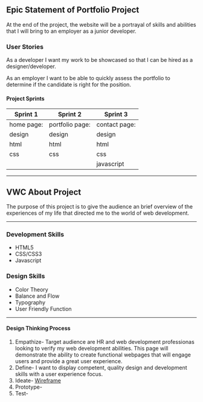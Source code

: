 ## Epic Statement of Portfolio Project
At the end of the project, the website will be a portrayal of skills and abilities that I will bring to an employer as a junior developer.

### User Stories

As a developer I want my work to be showcased so that I can be hired as a designer/developer.

As an employer I want to be able to quickly assess the portfolio to determine if the candidate is right for the position.

#### Project Sprints
|Sprint 1 |Sprint 2|Sprint 3|
|--------  |--------|--------|
|home page:|portfolio page: |contact page:|
|design    |design          |design         
|html      |html            |html
|css       |css             |css
|          |                |javascript

---

## VWC About Project
The purpose of this project is to give the audience an brief overview of the experiences of my life that directed me to the world of web development.
***
### Development Skills
* HTML5
* CSS/CSS3
* Javascript 

### Design Skills
* Color Theory
* Balance and Flow
* Typography
* User Friendly Function

***

#### Design Thinking Process
1. Empathize-  Target audience are HR and web development professionas looking to verify my web development abilities. This page will demonstrate the ability to create functional webpages that will engage users and provide a great user experience.
2. Define- I want to display competent, quality design and development skills with a user experience focus.
3. Ideate- [Wireframe](https://www.figma.com/file/BbdUatyCHzcSp22EJosiX3KT/Portfolio-Responsive)
4. Prototype- 
5. Test- 
